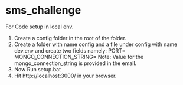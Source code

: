 # sms_challenge

For Code setup in local env.

1. Create a config folder in the root of the folder.
2. Create a folder with name config and a file under config with name dev.env and create two fields namely:
   PORT=
   MONGO_CONNECTION_STRING=
   Note: Value for the mongo_connection_string is provided in the email.
3. Now Run setup.bat
4. Hit http://localhost:3000/ in your browser.
